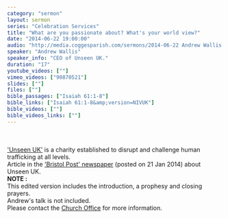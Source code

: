 ```yaml
---
category: "sermon"
layout: sermon
series: "Celebration Services"
title: "What are you passionate about? What's your world view?"
date: "2014-06-22 19:00:00"
audio: "http://media.coggesparish.com/sermons/2014-06-22 Andrew Wallis.mp3"
speaker: "Andrew Wallis"
speaker_info: "CEO of Unseen UK."
duration: "17"
youtube_videos: [""]
vimeo_videos: ["90870521"]
slides: [""]
files: [""]
bible_passages: ["Isaiah 61:1-8"]
bible_links: ["Isaiah 61:1-8&amp;version=NIVUK"]
bible_videos: [""]
bible_videos_links: [""]
---
```

<br><br>
['Unseen UK'](www.unseenuk.org "Opens a link to the 'Unseen UK' website.") is a charity established to disrupt and challenge human trafficking at all levels.
<br>
Article in the ['Bristol Post' newspaper](www.bristolpost.co.uk%2FBristol-ant-slavery-charity-Unseen-open-children%2Fstory-20472029-detail%2Fstory.html "Opens a link to the 'Bristol Post' newspaper website.") (posted on 21 Jan 2014) about Unseen UK.
<br>
<b>NOTE :</b><br>This edited version includes the introduction, a prophesy and closing prayers.<br>
Andrew's talk is not included.<br>
Please contact the [Church Office](mailto:office@coggesparish.com?Subject=Unseen%20UK%20talk%2022nd%20Jun%202014 "Email to the Church Office for information.") for more information.
